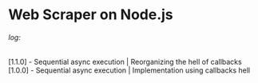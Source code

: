 # Web Scraper on Node.js

###### log:
[1.1.0] - Sequential async execution | Reorganizing the hell of callbacks  
[1.0.0] - Sequential async execution | Implementation using callbacks hell  